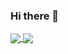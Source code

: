 ### Hi there 👋

<a href="https://github.com/anuraghazra/github-readme-stats">
  <img align="center" src="https://github-readme-stats-tskawada.vercel.app/api?username=tskawada&count_private=true&theme=react&show_icons=true" />
</a>
<a href="https://github.com/anuraghazra/convoychat">
  <img align="center" src="https://github-readme-stats-tskawada.vercel.app/api/top-langs/?username=tskawada&theme=react&layout=compact&hide=jupyter%20notebook" />
</a>

<!--
**tskawada/tskawada** is a ✨ _special_ ✨ repository because its `README.md` (this file) appears on your GitHub profile.

Here are some ideas to get you started:

- 🔭 I’m currently working on ...
- 🌱 I’m currently learning ...
- 👯 I’m looking to collaborate on ...
- 🤔 I’m looking for help with ...
- 💬 Ask me about ...
- 📫 How to reach me: ...
- 😄 Pronouns: ...
- ⚡ Fun fact: ...
-->
